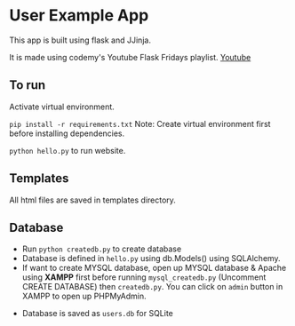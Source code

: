 # User Example App

This app is built using flask and JJinja.

It is made using codemy's Youtube Flask Fridays playlist. [Youtube](https://www.youtube.com/playlist?list=PLCC34OHNcOtolz2Vd9ZSeSXWc8Bq23yEz)

## To run

Activate virtual environment.

`pip install -r requirements.txt`
Note: Create virtual environment first before installing dependencies.

`python hello.py` to run website.

## Templates

All html files are saved in templates directory.

## Database

- Run `python createdb.py` to create database
- Database is defined in `hello.py` using db.Models() using SQLAlchemy.
- If want to create MYSQL database, open up MYSQL database & Apache using **XAMPP** first before running `mysql_createdb.py` (Uncomment CREATE DATABASE) then `createdb.py`. You can click on `admin` button in XAMPP to open up PHPMyAdmin.

* Database is saved as `users.db` for SQLite
